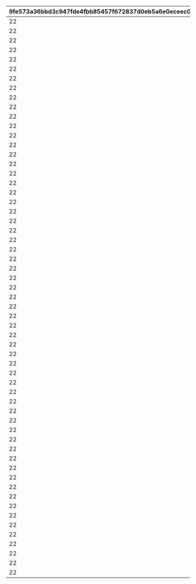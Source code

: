|9fe573a36bbd3c947fde4fbb85457f672837d0eb5a6e0eceec015ef331df8ae4|6b17da1aa651cf0716826ba5766c14db523eeca5b3bc9709c46a051de877816b|02b1182b812199aeeca7d7c327686427486a09ca62d45c811c1894e8790b612d|a8e515e7eb5fe07f56341a4a8d75a75b317f3aee3358495f7741aefcd7b4c9b3|2377d6a091099d3f1a5d7c1231288b330df8a619e0e1eb9eba9d26bcb282cd4e|
| --- | --- | --- | --- | --- |
|22|53001|10001001|10001|1|
|22|53004|10001002|10001|1|
|22|53007|10001003|10001|1|
|22|53010|10001004|10001|1|
|22|53013|10001005|10001|1|
|22|53016|10001006|10001|1|
|22|53019|10001007|10001|1|
|22|53022|10001008|10001|1|
|22|53002|10001009|10001|1|
|22|53005|10001010|10001|1|
|22|53008|10001011|10001|1|
|22|53011|10001012|10001|1|
|22|53014|10001013|10001|1|
|22|53017|10001014|10001|1|
|22|53020|10001015|10001|1|
|22|53023|10001016|10001|1|
|22|53001|10002001|10002|1|
|22|53002|10002002|10002|1|
|22|53005|10002003|10002|1|
|22|53008|10002004|10002|1|
|22|53011|10002005|10002|1|
|22|53014|10002006|10002|1|
|22|53017|10002007|10002|1|
|22|53020|10002008|10002|1|
|22|53023|10002009|10002|1|
|22|53003|10002010|10002|1|
|22|53006|10002011|10002|1|
|22|53009|10002012|10002|1|
|22|53012|10002013|10002|1|
|22|53015|10002014|10002|1|
|22|53018|10002015|10002|1|
|22|53021|10002016|10002|1|
|22|53024|10002017|10002|1|
|22|53002|10003001|10003|1|
|22|53002|10003002|10003|2|
|22|53003|10003003|10003|1|
|22|53003|10003004|10003|2|
|22|53003|10003005|10003|3|
|22|53006|10003006|10003|1|
|22|53009|10003007|10003|1|
|22|53012|10003008|10003|1|
|22|53015|10003009|10003|1|
|22|53018|10003010|10003|1|
|22|53021|10003011|10003|1|
|22|53024|10003012|10003|1|
|22|53006|10003013|10003|2|
|22|53009|10003014|10003|2|
|22|53012|10003015|10003|2|
|22|53015|10003016|10003|2|
|22|53018|10003017|10003|2|
|22|53021|10003018|10003|2|
|22|53024|10003019|10003|2|
|22|53006|10003020|10003|3|
|22|53009|10003021|10003|3|
|22|53012|10003022|10003|3|
|22|53015|10003023|10003|3|
|22|53018|10003024|10003|3|
|22|53021|10003025|10003|3|
|22|53024|10003026|10003|3|